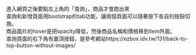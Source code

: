進入網頁之後要點左上角的「查詢」，商品才會跑出來<br>
查詢和新增頁面用bootstrap的tab功能，讓兩個頁面可以隨著按下各自的按鈕切換。<br>
商品圖片的hover是把opacity降低，然後商品名稱和價格移到item外面。<br>
查詢頁面的右下角有置頂按鈕，是參考網站https://ezbox.idv.tw/131/back-to-top-button-without-images/<br>
